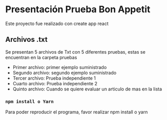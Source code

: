# Presentación Prueba Bon Appetit

Este proyecto fue realizado con create app react

## Archivos .txt

Se presentan 5 archivos de Txt con 5 diferentes pruebas, estas se encuentran en la carpeta pruebas

* Primer archivo: primer ejemplo suministrado
* Segundo archivo: segundo ejemplo suministrado
* Tercer archivo: Prueba independiente 1
* Cuarto archivo: Prueba independiente 2
* Quinto archivo: Cuando se quiere evaluar un articulo de mas en la lista

### `npm install o Yarn`

Para poder reproducir el programa, favor realizar npm install o yarn
